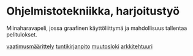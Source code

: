 # Ohjelmistotekniikka, harjoitustyö

Miinaharavapeli, jossa graafinen käyttöliittymä ja mahdollisuus tallentaa pelitulokset.

[vaatimusmäärittely](/dokumentaatio/vaatimusmaarittely.md)
[tuntikirjanpito](/dokumentaatio/tuntikirjanpito.md)
[muutosloki](/dokumentaatio/changelog.md)
[arkkitehtuuri](/dokumentaatio/arkkitehtuuri.md)
